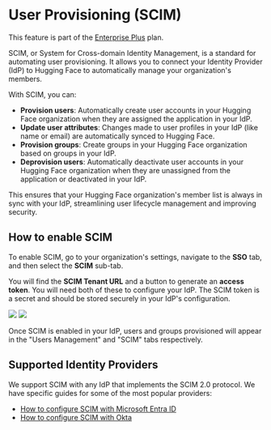 # User Provisioning (SCIM)

<Tip warning={true}>
This feature is part of the <a href="https://huggingface.co/contact/sales?from=enterprise" target="_blank">Enterprise Plus</a> plan.
</Tip>

SCIM, or System for Cross-domain Identity Management, is a standard for automating user provisioning. It allows you to connect your Identity Provider (IdP) to Hugging Face to automatically manage your organization's members.

With SCIM, you can:
- **Provision users**: Automatically create user accounts in your Hugging Face organization when they are assigned the application in your IdP.
- **Update user attributes**: Changes made to user profiles in your IdP (like name or email) are automatically synced to Hugging Face.
- **Provision groups**: Create groups in your Hugging Face organization based on groups in your IdP.
- **Deprovision users**: Automatically deactivate user accounts in your Hugging Face organization when they are unassigned from the application or deactivated in your IdP.

This ensures that your Hugging Face organization's member list is always in sync with your IdP, streamlining user lifecycle management and improving security.

## How to enable SCIM

To enable SCIM, go to your organization's settings, navigate to the **SSO** tab, and then select the **SCIM** sub-tab.

You will find the **SCIM Tenant URL** and a button to generate an **access token**. You will need both of these to configure your IdP. The SCIM token is a secret and should be stored securely in your IdP's configuration.

<div class="flex justify-center">
    <img class="block dark:hidden" src="https://huggingface.co/datasets/huggingface/documentation-images/resolve/main/hub/sso/scim-settings.png"/>
    <img class="hidden dark:block" src="https://huggingface.co/datasets/huggingface/documentation-images/resolve/main/hub/sso/scim-settings-dark.png"/>
</div>

Once SCIM is enabled in your IdP, users and groups provisioned will appear in the "Users Management" and "SCIM" tabs respectively.

## Supported Identity Providers

We support SCIM with any IdP that implements the SCIM 2.0 protocol. We have specific guides for some of the most popular providers:
- [How to configure SCIM with Microsoft Entra ID](./security-sso-entra-id-scim)
- [How to configure SCIM with Okta](./security-sso-okta-scim)